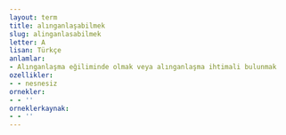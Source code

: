```yaml
---
layout: term
title: alınganlaşabilmek
slug: alinganlasabilmek
letter: A
lisan: Türkçe
anlamlar:
- Alınganlaşma eğiliminde olmak veya alınganlaşma ihtimali bulunmak
ozellikler:
- - nesnesiz
ornekler:
- - ''
orneklerkaynak:
- - ''
---
```

